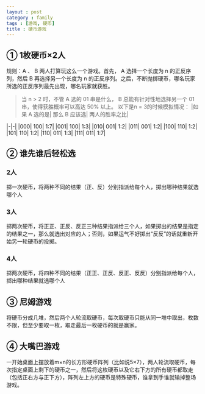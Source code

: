 ```yaml
---
layout : post
category : family
tags : [游戏, 硬币]
title : 硬币游戏
---
```


## ① 1枚硬币×2人

规则：A 、 B 两人打算玩这么一个游戏。首先， A 选择一个长度为 n 的正反序列，然后 B 再选择另一个长度为 n 的正反序列。之后，不断抛掷硬币，哪名玩家所选的正反序列最先出现，哪名玩家就获胜。

> 当 n > 2 时，不管 A 选的 01 串是什么， B 总能有针对性地选择另一个 01 串，使得获胜概率可以高达 50% 以上。
> 以下是n = 3的时候模拟情况：
> |如果 A 选的是|	那么 B 应该选|	两人的胜率之比|

|-|-|
|000|	100|	1:7|
|001|	100|	1:3|
|010|	001|	1:2|
|011|	001|	1:2|
|100|	110|	1:2|
|101|	110|	1:2|
|110|	011|	1:3|
|111|	011|	1:7|

## ② 谁先谁后轻松选

### 2人

掷一次硬币，将两种不同的结果（正、反）分别指派给每个人，掷出哪种结果就选哪个人

### 3人

掷两次硬币，将正正、正反、反正三种结果指派给三个人，如果掷出的结果是指定的结果之一，那么就选出对应的人；否则，如果运气不好掷出“反反”的话就重新开始另一轮硬币的投掷。

### 4人

掷两次硬币，将四种不同的结果（正正、正反、反正、反反）分别指派给每个人，掷出哪种结果就选哪个人

## ③ 尼姆游戏

将硬币分成几堆，然后两个人轮流取硬币，每次取硬币只能从同一堆中取出，枚数不限，但至少要取一枚，取走最后一枚硬币的就是赢家。

## ④ 大嘴巴游戏

一开始桌面上摆放着m×n的长方形硬币阵列（比如说5×7），两人轮流取硬币，每次指定桌面上剩下的硬币之一，然后将这枚硬币以及它右下方的所有硬币都取走（包括正右方与正下方），阵列左上方的硬币是特殊硬币，谁拿到手谁就输掉整场游戏。
